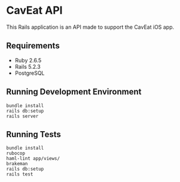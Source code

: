 # CavEat API

This Rails application is an API made to support the CavEat iOS app.

## Requirements
- Ruby 2.6.5
- Rails 5.2.3
- PostgreSQL

## Running Development Environment
```
bundle install
rails db:setup
rails server
```

## Running Tests
```
bundle install
rubocop
haml-lint app/views/
brakeman
rails db:setup
rails test
```
